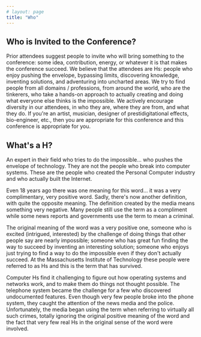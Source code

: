 ```yaml
---
# layout: page
title: "Who"
---
```

## Who is Invited to the Conference?

Prior attendees suggest people to invite who will bring something to the conference: some idea, contribution, energy, or whatever it is that makes the conference succeed. We believe that the attendees are Hs: people who enjoy pushing the envelope, bypassing limits, discovering knowledge, inventing solutions, and adventuring into uncharted areas. We try to find people from all domains / professions, from around the world, who are the tinkerers, who take a hands-on approach to actually creating and doing what everyone else thinks is the impossible. We actively encourage diversity in our attendees, in who they are, where they are from, and what they do. If you're an artist, musician, designer of prestidigitational effects, bio-engineer, etc., then you are appropriate for this conference and this conference is appropriate for you.

## What's a H?

An expert in their field who tries to do the impossible... who pushes the envelope of technology. They are not the people who break into computer systems. These are the people who created the Personal Computer industry and who actually built the Internet.

Even 18 years ago there was one meaning for this word... it was a very complimentary, very positive word. Sadly, there's now another definition, with quite the opposite meaning. The definition created by the media means something very negative. Many people still use the term as a compliment while some news reports and governments use the term to mean a criminal.

The original meaning of the word was a very positive one, someone who is excited (intrigued, interested) by the challenge of doing things that other people say are nearly impossible; someone who has great fun finding the way to succeed by inventing an interesting solution; someone who enjoys just trying to find a way to do the impossible even if they don't actually succeed. At the Massachusetts Institute of Technology these people were referred to as Hs and this is the term that has survived.

Computer Hs find it challenging to figure out how operating systems and networks work, and to make them do things not thought possible. The telephone system became the challenge for a few who discovered undocumented features. Even though very few people broke into the phone system, they caught the attention of the news media and the police. Unfortunately, the media began using the term when referring to virtually all such crimes, totally ignoring the original positive meaning of the word and the fact that very few real Hs in the original sense of the word were involved.